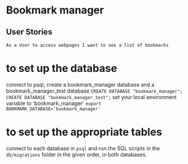 # Bookmark manager 

## User Stories

`As a User
to access webpages
I want to see a list of bookmarks`

# to set up the database

connect to psql, create a bookmark_manager database and a bookmark_manager_test database
`CREATE DATABASE "bookmark_manager";`
`CREATE DATABASE "bookmark_manager_test";`
set your local environment variable to 'bookmark_manager'
`export BOOKMARK_DATABASE='bookmark_manager'`

# to set up the appropriate tables

connect to each database in `psql` and run the SQL scripts in the `db/migrations` folder in the given order, in both databases.
